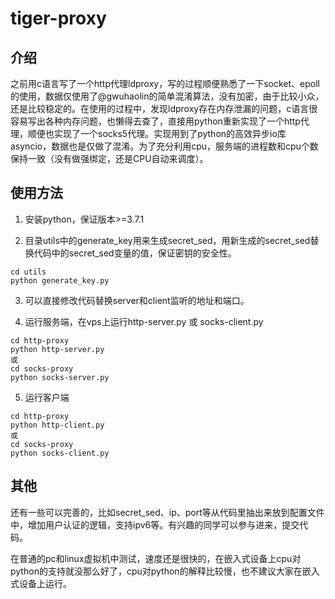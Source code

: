 # tiger-proxy

## 介绍

之前用c语言写了一个http代理ldproxy，写的过程顺便熟悉了一下socket、epoll的使用，数据仅使用了@gwuhaolin的简单混淆算法，没有加密，由于比较小众，还是比较稳定的。在使用的过程中，发现ldproxy存在内存泄漏的问题，c语言很容易写出各种内存问题，也懒得去查了，直接用python重新实现了一个http代理，顺便也实现了一个socks5代理。实现用到了python的高效异步io库asyncio，数据也是仅做了混淆。为了充分利用cpu，服务端的进程数和cpu个数保持一致（没有做强绑定，还是CPU自动来调度）。

## 使用方法

1. 安装python，保证版本>=3.7.1

2. 目录utils中的generate_key用来生成secret_sed，用新生成的secret_sed替换代码中的secret_sed变量的值，保证密钥的安全性。

```
cd utils
python generate_key.py
```
3. 可以直接修改代码替换server和client监听的地址和端口。

4. 运行服务端，在vps上运行http-server.py 或 socks-client.py

```
cd http-proxy
python http-server.py
或
cd socks-proxy
python socks-server.py
```
5. 运行客户端

```
cd http-proxy
python http-client.py
或
cd socks-proxy
python socks-client.py
```

## 其他

还有一些可以完善的，比如secret_sed、ip、port等从代码里抽出来放到配置文件中，增加用户认证的逻辑，支持ipv6等。有兴趣的同学可以参与进来，提交代码。

在普通的pc和linux虚拟机中测试，速度还是很快的，在嵌入式设备上cpu对python的支持就没那么好了，cpu对python的解释比较慢，也不建议大家在嵌入式设备上运行。
